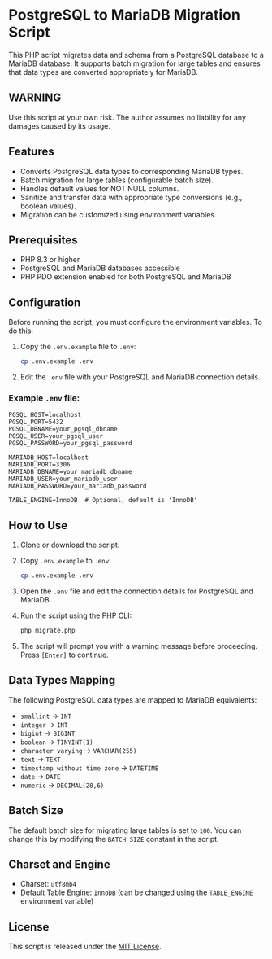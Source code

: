 # PostgreSQL to MariaDB Migration Script

This PHP script migrates data and schema from a PostgreSQL database to a MariaDB database. It supports batch migration for large tables and ensures that data types are converted appropriately for MariaDB.

## WARNING

Use this script at your own risk. The author assumes no liability for any damages caused by its usage.

## Features

- Converts PostgreSQL data types to corresponding MariaDB types.
- Batch migration for large tables (configurable batch size).
- Handles default values for NOT NULL columns.
- Sanitize and transfer data with appropriate type conversions (e.g., boolean values).
- Migration can be customized using environment variables.

## Prerequisites

- PHP 8.3 or higher
- PostgreSQL and MariaDB databases accessible
- PHP PDO extension enabled for both PostgreSQL and MariaDB

## Configuration

Before running the script, you must configure the environment variables. To do this:

1. Copy the `.env.example` file to `.env`:

   ```bash
   cp .env.example .env
   ```

2. Edit the `.env` file with your PostgreSQL and MariaDB connection details.

### Example `.env` file:
```
PGSQL_HOST=localhost
PGSQL_PORT=5432
PGSQL_DBNAME=your_pgsql_dbname
PGSQL_USER=your_pgsql_user
PGSQL_PASSWORD=your_pgsql_password

MARIADB_HOST=localhost
MARIADB_PORT=3306
MARIADB_DBNAME=your_mariadb_dbname
MARIADB_USER=your_mariadb_user
MARIADB_PASSWORD=your_mariadb_password

TABLE_ENGINE=InnoDB  # Optional, default is 'InnoDB'
```

## How to Use

1. Clone or download the script.
2. Copy `.env.example` to `.env`:

   ```bash
   cp .env.example .env
   ```

3. Open the `.env` file and edit the connection details for PostgreSQL and MariaDB.
4. Run the script using the PHP CLI:

   ```bash
   php migrate.php
   ```

5. The script will prompt you with a warning message before proceeding. Press `[Enter]` to continue.

## Data Types Mapping

The following PostgreSQL data types are mapped to MariaDB equivalents:

- `smallint` → `INT`
- `integer` → `INT`
- `bigint` → `BIGINT`
- `boolean` → `TINYINT(1)`
- `character varying` → `VARCHAR(255)`
- `text` → `TEXT`
- `timestamp without time zone` → `DATETIME`
- `date` → `DATE`
- `numeric` → `DECIMAL(20,6)`

## Batch Size

The default batch size for migrating large tables is set to `100`. You can change this by modifying the `BATCH_SIZE` constant in the script.

## Charset and Engine

- Charset: `utf8mb4`
- Default Table Engine: `InnoDB` (can be changed using the `TABLE_ENGINE` environment variable)

## License

This script is released under the [MIT License](LICENSE).